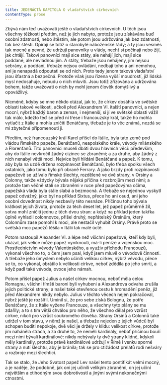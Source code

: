 ```yaml
---
title: JEDENÁCTÁ KAPITOLA O vladařstvích církevních
contentType: prose
---
```


<section>

Zbývá nám teď uvažovati ještě o vladařstvích církevních. U těch jsou všechny těžkosti předtím, než je jich nabyto, protože jsou získávána buď osobní zdatností, nebo štěstím, ale potom jsou udržována jak bez zdatnosti, tak bez štěstí. Opírají se totiž o starobylé náboženské řády; a ty jsou vesměs tak mocné a pevné, že udržují panovníky u vlády, nechť si počínají nebo žijí, jak chtějí. Takoví panovníci mají sice státy, ale nehájí jich, mají sice poddané, ale nevládnou jim. A státy, třebaže jsou nehájeny, jim nejsou sebrány, a poddaní, třebaže nejsou ovládáni, nedbají toho a ani nemohou, ani je nenapadá odpoutati se od nich. Proto tedy jenom taková vladařství jsou šťastná a bezpečná. Protože však jsou řízena vyšší moudrostí, jíž lidská mysl nedosahuje, nebudu o nich mluviti. Jsou totiž zřizována a udržována bohem, takže uvažovati o nich by mohl jenom člověk domýšlivý a opovážlivý.

Nicméně, kdyby se mne někdo otázal, jak to, že církev dosáhla ve světské oblasti takové velikosti, ačkoli před Alexandrem VI. italští panovníci, a nejen mocní, nýbrž každý baron a zeman, i nejmenší, si jí ve světské oblasti vážil tak málo, kdežto teď se před ní třese i francouzský král, takže ho mohla vytlačit z Itálie a mohla zničiti Benátčany, třebaže je to věc známá, nezdá se mi zbytečné připomenouti ji.

Předtím, než francouzský král Karel přišel do Itálie, byla tato země pod vládou římského papeže, Benátčanů, neapolského krále, vévody milánského a Florenťanů. Tito panovníci museli dbáti dvou hlavních věcí: především, aby do Itálie nevkročil žádný cizinec se zbraněmi; a za druhé, aby žádný z nich nenabyl větší moci. Nejvíce byli hlídáni Benátčané a papež. K tomu, aby byla na uzdě držena rozpínavost Benátčanů, bylo třeba spolku všech ostatních, jako tomu bylo při obraně Ferrary. A jako brzdy proti rozpínavosti papežově se užívalo římské šlechty, rozdělené ve dvě strany, v Orsiny a Colonny, takže vždycky bývala nějaká příčina k rozbrojům mezi nimi; a protože tam věčně stáli se zbraněmi v ruce před papežovýma očima, papežská vláda byla stále slabá a bezmocná. A třebaže se nejednou vyskytl papež odvážný, jako byl na příklad Sixtus, přece ho ani osud, ani jeho osobní dovednost nikdy nezbavily této nesnáze. Příčinou toho bývala krátkost jejich života, protože za těch deset let, jež papež průměrně žil, sotva mohl zničiti jednu z těch dvou stran: a když na příklad jeden takřka úplně vyhladil colonnovce, přišel druhý, nepřátelský Orsinům, který Colonnům zase pomohl k moci, ale nestačil vyhubit Orsiny. Právě proto se světská moc papežů těšila v Itálii tak malé úctě.

Potom nastoupil Alexander VI. a lépe než všichni papežové, kteří kdy byli, ukázal, jak velice může papež vyniknouti, má-li peníze a vojenskou moc. Prostřednictvím vévody Valentinského, a využiv příchodu Francouzů, vykonal všechno to, o čem jsem psal, když jsem mluvil o vévodově činnosti. A třebaže jeho úmyslem nebylo učiniti velikou církev, nýbrž vévodu, přece se to, co vykonal, obrátilo k velikosti církve, neboť zdědila po jeho smrti, a když padl také vévoda, ovoce jeho námah.

Potom přišel papež Julius a našel církev mocnou, neboť měla celou Romagnu, všichni římští baroni byli vyhubeni a Alexandrova odvaha zrušila jejich politické strany; a našel také otevřenou cestu k hromadění peněz, jíž před Alexandrem nikdy nebylo. Julius v těchto věcech nejen pokračoval, nýbrž ještě je rozšířil. Umínil si, že pro sebe získá Bolognu, že potře Benátčany, že z Itálie vyžene Francouze, a všechny tyto plány se mu zdařily; a to s tím větší chválou pro něho, že všechno dělal pro vzrůst církve, nikoli pro vzrůst soukromého člověka. Strany Orsinů a Colonnů také udržel v tom stavu, v němž je našel, a třebaže nejeden z jejich vůdců byl schopen buditi nepokoje, dvě věci je držely v klidu: velikost církve, protože jim naháněla strach, a za druhé to, že neměli kardinály, neboť příčinou bouří mezi nimi bývali kardinálové: nikdy nebývaly ty dvě strany klidné, kdykoli měly kardinály, protože právě kardinálové udržují v Římě i venku sporné strany a nutí šlechtu, aby je bránila; tak se pro ctižádost prelátů rodí nešváry a rozbroje mezi šlechtici.

Tak se stalo, že Jeho Svatost papež Lev našel tento pontifikát velmi mocný, a je naděje, že podobně, jak oni jej učinili velikým zbraněmi, on jej učiní největším a ctihodným svou dobrotivostí a jinými svými nekonečnými ctnostmi.

</section>

